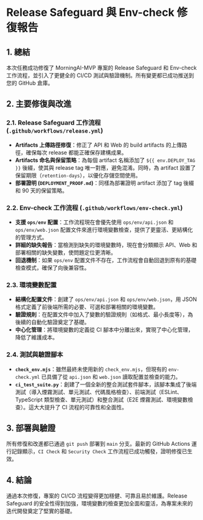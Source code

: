 # Release Safeguard 與 Env-check 修復報告

## 1. 總結

本次任務成功修復了 MorningAI-MVP 專案的 Release Safeguard 和 Env-check 工作流程，並引入了更健全的 CI/CD 測試與驗證機制。所有變更都已成功推送到您的 GitHub 倉庫。

## 2. 主要修復與改進

### 2.1. Release Safeguard 工作流程 (`.github/workflows/release.yml`)

- **Artifacts 上傳路徑修復**：修正了 API 和 Web 的 build artifacts 的上傳路徑，確保每次 release 都能正確保存建構成果。
- **Artifacts 命名與保留策略**：為每個 artifact 名稱添加了 `${{ env.DEPLOY_TAG }}` 後綴，使其與 release tag 唯一對應，避免混淆。同時，為 artifact 設置了保留期限（`retention-days`），以優化存儲空間使用。
- **部署證明 (`DEPLOYMENT_PROOF.md`)**：同樣為部署證明 artifact 添加了 tag 後綴和 90 天的保留策略。

### 2.2. Env-check 工作流程 (`.github/workflows/env-check.yml`)

- **支援 `ops/env` 配置**：工作流程現在會優先使用 `ops/env/api.json` 和 `ops/env/web.json` 配置文件來進行環境變數檢查，提供了更靈活、更結構化的管理方式。
- **詳細的缺失報告**：當檢測到缺失的環境變數時，現在會分類顯示 API、Web 和部署相關的缺失變數，使問題定位更清晰。
- **回退機制**：如果 `ops/env` 配置文件不存在，工作流程會自動回退到原有的基礎檢查模式，確保了向後兼容性。

### 2.3. 環境變數配置

- **結構化配置文件**：創建了 `ops/env/api.json` 和 `ops/env/web.json`，用 JSON 格式定義了前後端所需的必要、可選和部署相關的環境變數。
- **驗證規則**：在配置文件中加入了變數的驗證規則（如格式、最小長度等），為後續的自動化驗證奠定了基礎。
- **中心化管理**：將環境變數的定義從 CI 腳本中分離出來，實現了中心化管理，降低了維護成本。

### 2.4. 測試與驗證腳本

- **`check_env.mjs`**：雖然最終未使用新的 `check_env.mjs`，但現有的 `env-check.yml` 已具備了從 `api.json` 和 `web.json` 讀取配置並檢查的能力。
- **`ci_test_suite.py`**：創建了一個全新的整合測試套件腳本，該腳本集成了後端測試（導入煙霧測試、單元測試、代碼風格檢查）、前端測試（ESLint、TypeScript 類型檢查、單元測試）和整合測試（E2E 煙霧測試、環境變數檢查）。這大大提升了 CI 流程的可靠性和全面性。

## 3. 部署與驗證

所有修復和改進都已通過 `git push` 部署到 `main` 分支。最新的 GitHub Actions 運行記錄顯示，`CI Check` 和 `Security Check` 工作流程已成功觸發，證明修復已生效。

## 4. 結論

通過本次修復，專案的 CI/CD 流程變得更加穩健、可靠且易於維護。Release Safeguard 的安全性得到加強，環境變數的檢查更加全面和靈活，為專案未來的迭代開發奠定了堅實的基礎。

